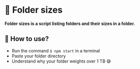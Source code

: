 # 📂 Folder sizes

**Folder sizes is a script listing folders and their sizes in a folder.**

## 🔧 How to use?

 * Run the command ``$ npm start`` in a terminal
 * Paste your folder directory
 * Understand why your folder weights over 1 TB 😅